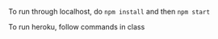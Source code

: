 To run through localhost, do 
```npm install```
and then
```npm start ```

To run heroku, follow commands in class
